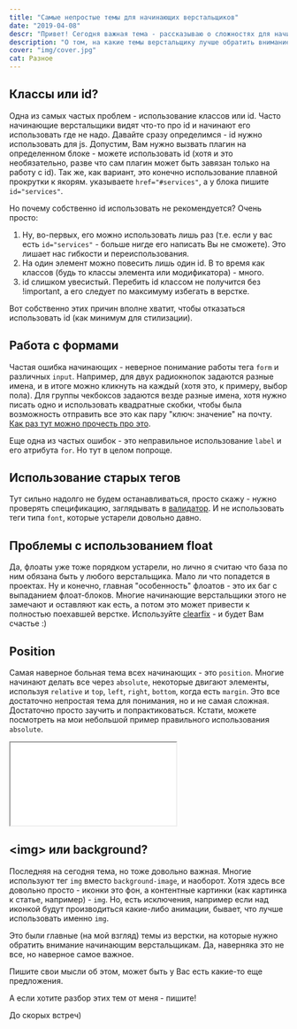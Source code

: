 ```yaml
---
title: "Самые непростые темы для начинающих верстальщиков"
date: "2019-04-08"
descr: "Привет! Сегодня важная тема - рассказываю о сложностях для начинающих верстальщиков"
description: "О том, на какие темы верстальщику лучше обратить внимание"
cover: "img/cover.jpg"
cat: Разное
---
```


## Классы или id?

Одна из самых частых проблем - использование классов или id. Часто начинающие верстальщики видят что-то про id и начинают его использовать где не надо. Давайте сразу определимся - id нужно использовать для js. Допустим, Вам нужно вызвать плагин на определенном блоке - можете использовать id (хотя и это необязательно, разве что сам плагин может быть завязан только на работу с id). Так же, как вариант, это конечно использование плавной прокрутки к якорям. указываете `href="#services"`, а у блока пишите `id="services"`.

Но почему собственно id использовать не рекомендуется? Очень просто:

1. Ну, во-первых, его можно использовать лишь раз (т.е. если у вас есть `id="services"` - больше нигде его написать Вы не сможете). Это лишает нас гибкости и переиспользования.
2. На один элемент можно повесить лишь один id. В то время как классов (будь то классы элемента или модификатора) - много.
3. id слишком увесистый. Перебить id классом не получится без !important, а его следует по максимуму избегать в верстке.

Вот собственно этих причин вполне хватит, чтобы отказаться использовать id (как минимум для стилизации).

## Работа с формами

Частая ошибка начинающих - неверное понимание работы тега `form` и различных `input`. Например, для двух радиокнопок задаются разные имена, и в итоге можно кликнуть на каждый (хотя это, к примеру, выбор пола). Для группы чекбоксов задаются везде разные имена, хотя нужно писать одно и использовать квадратные скобки, чтобы была возможность отправить все это как пару "ключ: значение" на почту. <a href="https://developer.mozilla.org/en-US/docs/Web/HTML/Element/input/checkbox#Handling_multiple_checkboxes" target="_blank">Как раз тут можно прочесть про это</a>.

Еще одна из частых ошибок - это неправильное использование `label` и его атрибута `for`. Но тут в целом попроще.

## Использование старых тегов

Тут сильно надолго не будем останавливаться, просто скажу - нужно проверять спецификацию, заглядывать в <a href="https://validator.w3.org/" target="_blank">валидатор</a>. И не использовать теги типа `font`, которые устарели довольно давно.

## Проблемы с использованием float

Да, флоаты уже тоже порядком устарели, но лично я считаю что база по ним обязана быть у любого верстальщика. Мало ли что попадется в проектах. Ну и конечно, главная "особенность" флоатов - это их баг с выпаданием флоат-блоков. Многие начинающие верстальщики этого не замечают и оставляют как есть, а потом это может привести к полностью поехавшей верстке. Используйте <a href="https://codepen.io/MaxGraph/pen/yrabmN" target="_blank">clearfix</a> - и будет Вам счастье :)

## Position

Самая наверное больная тема всех начинающих - это `position`. Многие начинают делать все через `absolute`, некоторые двигают элементы, используя `relative` и `top`, `left`, `right`, `bottom`, когда есть `margin`. Это все достаточно непростая тема для понимания, но и не самая сложная. Достаточно просто заучить и попрактиковаться. Кстати, можете посмотреть на мои небольшой пример правильного использования `absolute`.

<iframe title="position: absolute good example" src="//codepen.io/MaxGraph/embed/KbGwLE/?height=265&amp;theme-id=0&amp;default-tab=css,result" allowfullscreen></iframe>

## &lt;img&gt; или background?

Последняя на сегодня тема, но тоже довольно важная. Многие используют тег `img` вместо `background-image`, и наоборот. Хотя здесь все довольно просто - иконки это фон, а контентные картинки (как картинка к статье, например) - `img`. Но, есть исключения, например если над иконкой будут производиться какие-либо анимации, бывает, что лучше использовать именно `img`.

Это были главные (на мой взгляд) темы из верстки, на которые нужно обратить внимание начинающим верстальщикам. Да, наверняка это не все, но наверное самое важное.

Пишите свои мысли об этом, может быть у Вас есть какие-то еще предложения.

А если хотите разбор этих тем от меня - пишите!

До скорых встреч)
